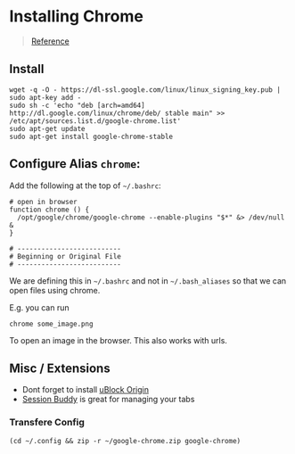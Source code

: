 # Installing Chrome
> [Reference](http://askubuntu.com/questions/510056/how-to-install-google-chrome)

## Install
```shell
wget -q -O - https://dl-ssl.google.com/linux/linux_signing_key.pub | sudo apt-key add - 
sudo sh -c 'echo "deb [arch=amd64] http://dl.google.com/linux/chrome/deb/ stable main" >> /etc/apt/sources.list.d/google-chrome.list'
sudo apt-get update 
sudo apt-get install google-chrome-stable
```

## Configure Alias `chrome`:
Add the following at the top of `~/.bashrc`:
```shell
# open in browser
function chrome () {
  /opt/google/chrome/google-chrome --enable-plugins "$*" &> /dev/null &
}

# --------------------------
# Beginning or Original File
# --------------------------
```
We are defining this in `~/.bashrc` and not in `~/.bash_aliases` so that we can open files using chrome.

E.g. you can run
```shell
chrome some_image.png
```
To open an image in the browser. This also works with urls.

## Misc / Extensions
* Dont forget to install [uBlock Origin](https://chrome.google.com/webstore/detail/ublock-origin/cjpalhdlnbpafiamejdnhcphjbkeiagm?hl=en)
* [Session Buddy](https://chrome.google.com/webstore/detail/session-buddy/edacconmaakjimmfgnblocblbcdcpbko?hl=en) is great for managing your tabs

### Transfere Config
```shell
(cd ~/.config && zip -r ~/google-chrome.zip google-chrome)
```
